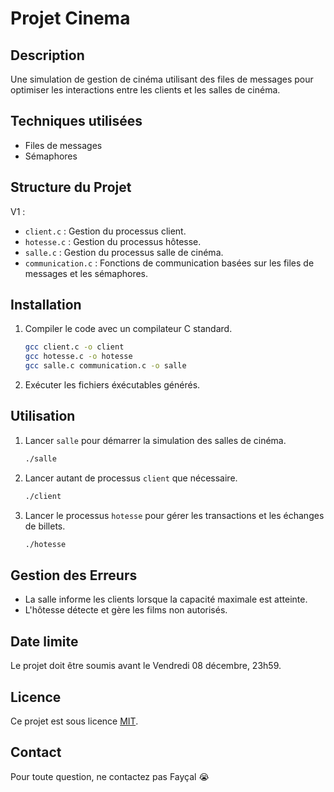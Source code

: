 # Projet Cinema

## Description
Une simulation de gestion de cinéma utilisant des files de messages pour optimiser les interactions entre les clients et les salles de cinéma.

## Techniques utilisées
- Files de messages
- Sémaphores

## Structure du Projet
V1 : 
- `client.c` : Gestion du processus client.
- `hotesse.c` : Gestion du processus hôtesse.
- `salle.c` : Gestion du processus salle de cinéma.
- `communication.c` : Fonctions de communication basées sur les files de messages et les sémaphores.

## Installation
1. Compiler le code avec un compilateur C standard.
    ```bash
    gcc client.c -o client
    gcc hotesse.c -o hotesse
    gcc salle.c communication.c -o salle
    ```

2. Exécuter les fichiers éxécutables générés.

## Utilisation
1. Lancer `salle` pour démarrer la simulation des salles de cinéma.
    ```bash
    ./salle
    ```

2. Lancer autant de processus `client` que nécessaire.
    ```bash
    ./client
    ```

3. Lancer le processus `hotesse` pour gérer les transactions et les échanges de billets.
    ```bash
    ./hotesse
    ```

## Gestion des Erreurs
- La salle informe les clients lorsque la capacité maximale est atteinte.
- L'hôtesse détecte et gère les films non autorisés.

## Date limite
Le projet doit être soumis avant le Vendredi 08 décembre, 23h59.

## Licence
Ce projet est sous licence [MIT](LICENSE).

## Contact
Pour toute question, ne contactez pas Fayçal 😭
